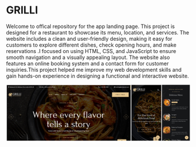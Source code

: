 # GRILLI
Welcome to offical repository for the app landing page. This project is designed  for a restaurant to showcase its menu, location, and services. The website includes a clean and user-friendly design, making it easy for customers to explore different dishes, check opening hours, and make reservations .I focused on using HTML, CSS, and JavaScript to ensure smooth navigation and a visually appealing layout. The website also features an online booking system and a contact form for customer inquiries.This project helped me improve my web development skills and gain hands-on experience in designing a functional and interactive website.

![image alt](https://github.com/Debjyoti-Saha017/GRILLI/blob/main/screenshot.jpg.jpg)

